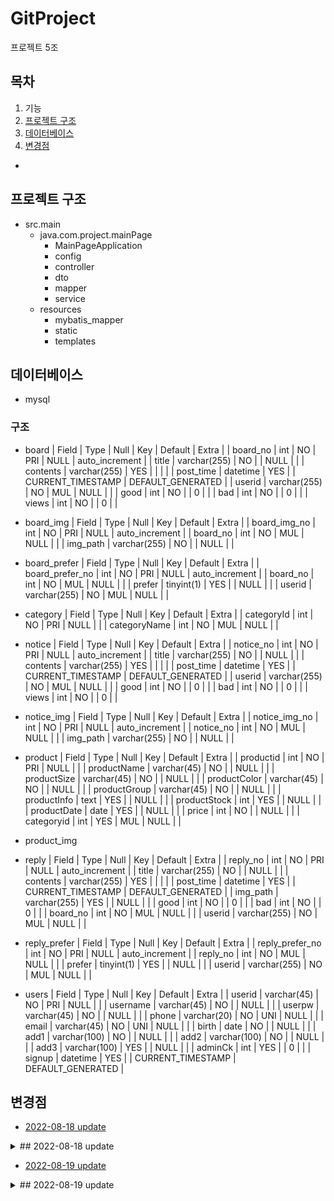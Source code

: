 # GitProject

프로젝트 5조

## 목차

1. 기능
2. [프로젝트 구조](#프로젝트-구조)
3. [데이터베이스](#데이터베이스)
4. [변경점](#변경점)

-

## 프로젝트 구조

-   src.main
    -   java.com.project.mainPage
        -   MainPageApplication
        -   config
        -   controller
        -   dto
        -   mapper
        -   service
    -   resources
        -   mybatis_mapper
        -   static
        -   templates

## 데이터베이스

-   mysql

### 구조

-   board
    | Field | Type | Null | Key | Default | Extra |
    | board_no | int | NO | PRI | NULL | auto_increment |
    | title | varchar(255) | NO | | NULL | |
    | contents | varchar(255) | YES | | | |
    | post_time | datetime | YES | | CURRENT_TIMESTAMP | DEFAULT_GENERATED |
    | userid | varchar(255) | NO | MUL | NULL | |
    | good | int | NO | | 0 | |
    | bad | int | NO | | 0 | |
    | views | int | NO | | 0 | |

-   board_img
    | Field | Type | Null | Key | Default | Extra |
    | board_img_no | int | NO | PRI | NULL | auto_increment |
    | board_no | int | NO | MUL | NULL | |
    | img_path | varchar(255) | NO | | NULL | |

-   board_prefer
    | Field | Type | Null | Key | Default | Extra |
    | board_prefer_no | int | NO | PRI | NULL | auto_increment |
    | board_no | int | NO | MUL | NULL | |
    | prefer | tinyint(1) | YES | | NULL | |
    | userid | varchar(255) | NO | MUL | NULL | |

-   category
    | Field | Type | Null | Key | Default | Extra |
    | categoryId | int | NO | PRI | NULL | |
    | categoryName | int | NO | MUL | NULL | |

-   notice
    | Field | Type | Null | Key | Default | Extra |
    | notice_no | int | NO | PRI | NULL | auto_increment |
    | title | varchar(255) | NO | | NULL | |
    | contents | varchar(255) | YES | | | |
    | post_time | datetime | YES | | CURRENT_TIMESTAMP | DEFAULT_GENERATED |
    | userid | varchar(255) | NO | MUL | NULL | |
    | good | int | NO | | 0 | |
    | bad | int | NO | | 0 | |
    | views | int | NO | | 0 | |

-   notice_img
    | Field | Type | Null | Key | Default | Extra |
    | notice_img_no | int | NO | PRI | NULL | auto_increment |
    | notice_no | int | NO | MUL | NULL | |
    | img_path | varchar(255) | NO | | NULL | |

-   product
    | Field | Type | Null | Key | Default | Extra |
    | productid | int | NO | PRI | NULL | |
    | productName | varchar(45) | NO | | NULL | |
    | productSize | varchar(45) | NO | | NULL | |
    | productColor | varchar(45) | NO | | NULL | |
    | productGroup | varchar(45) | NO | | NULL | |
    | productInfo | text | YES | | NULL | |
    | productStock | int | YES | | NULL | |
    | productDate | date | YES | | NULL | |
    | price | int | NO | | NULL | |
    | categoryid | int | YES | MUL | NULL | |

-   product_img

-   reply
    | Field | Type | Null | Key | Default | Extra |
    | reply_no | int | NO | PRI | NULL | auto_increment |
    | title | varchar(255) | NO | | NULL | |
    | contents | varchar(255) | YES | | | |
    | post_time | datetime | YES | | CURRENT_TIMESTAMP | DEFAULT_GENERATED |
    | img_path | varchar(255) | YES | | NULL | |
    | good | int | NO | | 0 | |
    | bad | int | NO | | 0 | |
    | board_no | int | NO | MUL | NULL | |
    | userid | varchar(255) | NO | MUL | NULL | |

-   reply_prefer
    | Field | Type | Null | Key | Default | Extra |
    | reply_prefer_no | int | NO | PRI | NULL | auto_increment |
    | reply_no | int | NO | MUL | NULL | |
    | prefer | tinyint(1) | YES | | NULL | |
    | userid | varchar(255) | NO | MUL | NULL | |

-   users
    | Field | Type | Null | Key | Default | Extra |
    | userid | varchar(45) | NO | PRI | NULL | |
    | username | varchar(45) | NO | | NULL | |
    | userpw | varchar(45) | NO | | NULL | |
    | phone | varchar(20) | NO | UNI | NULL | |
    | email | varchar(45) | NO | UNI | NULL | |
    | birth | date | NO | | NULL | |
    | add1 | varchar(100) | NO | | NULL | |
    | add2 | varchar(100) | NO | | NULL | |
    | add3 | varchar(100) | YES | | NULL | |
    | adminCk | int | YES | | 0 | |
    | signup | datetime | YES | | CURRENT_TIMESTAMP | DEFAULT_GENERATED |

## 변경점

-   [2022-08-18 update](#2022-08-18)
<details><summary>## 2022-08-18 update</summary>

-   resources/templates 폴더 내부에 admin, mall, error 폴더 추가
    -   admin: 쇼핑몰 관리 페이지
    -   mall: 쇼핑몰 웹페이지
    -   error: error 발생했을 경우
        -   [admin 화면 구성요소 참고한 자료](https://adminlte.io/)
-   java/com/project/mainPage/controller 폴더 내부에 admin, common, mall, vo 폴더 추가
    -   admin: 관리자 요청 처리
    -   mall: 쇼핑몰 요청 처리
    -   common: 관리자 페이지, 쇼핑몰 외 공통 기능 요청 처리
    -   vo: Database에서 Data를 얻어 Service나 Controller 등으로 보낼 때 사용하는 객체
-   java/com/project/mainPage 폴더 내부에 common/config/interceptor 폴더 추가
    -   common: 공통으로 사용되는 객체(상수, Form, requset, response 객체 등)
    -   config: 스프링 설정
    -   interceptor: 인터셉터 부분
-   database에 테이블 추가
    -   테이블과 DTO 파일명 앞에 tmp\_ 붙임
    -   adminUser: 관리자 정보(ID, Password 등)
    -   user: 사용자
    -   product: 상품
    -   category: 카테고리
    -   cartItem: 장바구니
    -   order: 주문
    -   orderItem: 주문 상품
    -   stockNum: 재고 수
    -   indexConfig: 홈페이지 설정
-   pom.xml에 JS, CSS Dependencies 추가
    -   ex: SpringBoot, Jquery etc...

</details>

-   [2022-08-19 update](#2022-08-19)
<details><summary>## 2022-08-19 update</summary>
-   mapper.xml mapper.java 추가 - 파일명 앞에 tmp\_ 붙임
-   common에 상수 추가
-   interceptor에 로그인 인증 및 권한 추가
-   config에 웹페이지와 인터셉터 연결
-   controller/vo에 VO 객체 생성
    -   [VO와 DTO 차이](https://velog.io/@gillog/Entity-DTO-VO-바로-알기)

</details>
